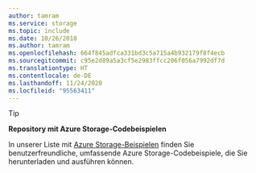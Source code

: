 ```yaml
---
author: tamram
ms.service: storage
ms.topic: include
ms.date: 10/26/2018
ms.author: tamram
ms.openlocfilehash: 664f845adfca331bd3c5a715a4b932179f8f4ecb
ms.sourcegitcommit: c95e2d89a5a3cf5e2983ffcc206f056a7992df7d
ms.translationtype: HT
ms.contentlocale: de-DE
ms.lasthandoff: 11/24/2020
ms.locfileid: "95563411"
---
```

> [!TIP]
> 
> **Repository mit Azure Storage-Codebeispielen**
> 
> In unserer Liste mit [Azure Storage-Beispielen](../articles/storage/common/storage-samples-dotnet.md) finden Sie benutzerfreundliche, umfassende Azure Storage-Codebeispiele, die Sie herunterladen und ausführen können.